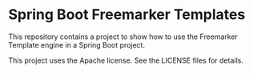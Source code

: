 # Spring Boot Freemarker Templates

This repository contains a project to show how to use the Freemarker Template
engine in a Spring Boot project.

This project uses the Apache license. See the LICENSE files for details.

